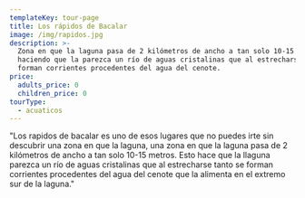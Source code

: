 ```yaml
---
templateKey: tour-page
title: Los rápidos de Bacalar
image: /img/rapidos.jpg
description: >-
  Zona en que la laguna pasa de 2 kilómetros de ancho a tan solo 10-15 metros,
  haciendo que la parezca un río de aguas cristalinas que al estrecharse se
  forman corrientes procedentes del agua del cenote.
price:
  adults_price: 0
  children_price: 0
tourType:
  - acuaticos
---
```

"Los rapidos de bacalar es uno de esos lugares que no
puedes irte sin descubrir una zona en que la laguna, una
zona en que la laguna pasa de 2 kilómetros de ancho a tan
solo 10-15 metros. Esto hace que la llaguna parezca un río
de aguas cristalinas que al estrecharse tanto se forman
corrientes procedentes del agua del cenote que la
alimenta en el extremo sur de la laguna."